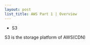 ```yaml
---
layout: post
list_title: AWS Part 1 | Overview
---
```


- S3

S3 is the storage platform of AWS(CDN)

